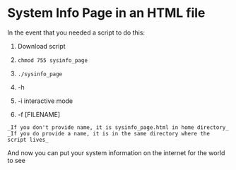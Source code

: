 # System Info Page in an HTML file

In the event that you needed a script to do this:

 1. Download script  
 1. `chmod 755 sysinfo_page`
 1. `./sysinfo_page`

   1. -h 
   1. -i interactive mode
   1. -f [FILENAME]
    
    _If you don't provide name, it is sysinfo_page.html in home directory_
    _If you do provide a name, it is in the same directory where the script lives_
    
And now you can put your system information on the internet for the world to see
    
